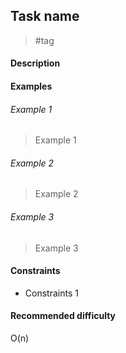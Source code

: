 ## Task name

> #tag

#### Description

#### Examples

###### Example 1

> Example 1

###### Example 2

> Example 2

###### Example 3

> Example 3

#### Constraints

-   Constraints 1

#### Recommended difficulty

O(n)
